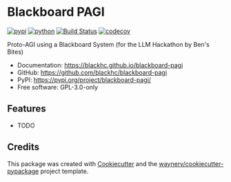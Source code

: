 # Blackboard PAGI


[![pypi](https://img.shields.io/pypi/v/blackboard-pagi.svg)](https://pypi.org/project/blackboard-pagi/)
[![python](https://img.shields.io/pypi/pyversions/blackboard-pagi.svg)](https://pypi.org/project/blackboard-pagi/)
[![Build Status](https://github.com/blackhc/blackboard-pagi/actions/workflows/dev.yml/badge.svg)](https://github.com/blackhc/blackboard-pagi/actions/workflows/dev.yml)
[![codecov](https://codecov.io/gh/blackhc/blackboard-pagi/branch/main/graphs/badge.svg)](https://codecov.io/github/blackhc/blackboard-pagi)



Proto-AGI using a Blackboard System (for the LLM Hackathon by Ben's Bites)


* Documentation: <https://blackhc.github.io/blackboard-pagi>
* GitHub: <https://github.com/blackhc/blackboard-pagi>
* PyPI: <https://pypi.org/project/blackboard-pagi/>
* Free software: GPL-3.0-only


## Features

* TODO

## Credits

This package was created with [Cookiecutter](https://github.com/audreyr/cookiecutter) and the [waynerv/cookiecutter-pypackage](https://github.com/waynerv/cookiecutter-pypackage) project template.
